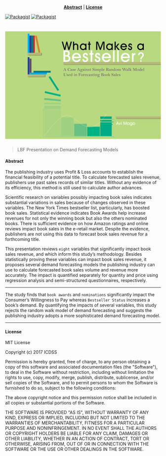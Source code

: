 <center>

**[Abstract](#abstract)** |
**[License](#license)** 

</center>


[![Packagist](https://img.shields.io/packagist/l/doctrine/orm.svg)](#license)
[![Packagist](https://img.shields.io/badge/author-avimago-green.svg)](https://github.com/magoavi)

# ![alt text](https://github.com/magoavi/ma_pub_dis/blob/master/lbf_cover_updated_v1.jpg?raw=true)

> LBF Presentation on Demand Forecasting Models

#### Abstract

The publishing industry uses Profit & Loss accounts to establish the financial feasibility of a potential title. To calculate forecasted sales revenue, publishers use past sales records of similar titles. Without any evidence of its efficiency, this method is still used to calculate author advances.

Scientific research on variables possibly impacting book sales indicates substantial variations in sales because of changes observed in these variables. The New York Times bestseller list, particularly, has boosted book sales. Statistical evidence indicates Book Awards help increase revenues for not only the winning book but also the others nominated books. There is sufficient evidence on how Amazon ratings and online reviews impact book sales in the e-retail market. Despite the evidence, publishers are not using this data to forecast book sales revenue for a forthcoming title. 

This presentation reviews `eight` variables that significantly impact book sales revenue, and which inform this study’s methodology. Besides statistically proving these variables can impact book sales revenue, it proposes several demand forecasting models the publishing industry can use to calculate forecasted book sales volume and revenue more accurately. The impact is quantified separately for quantity and price using regression analysis and semi-structured questionnaires, respectively. 

---

The study finds that `book awards` and `nominations` significantly impact the Consumer’s Willingness to Pay whereas `Bestseller Status` increases a book’s demand. By quantifying the impacts of several variables, this study rejects the random walk model of demand forecasting and suggests the publishing industry adopts a more sophisticated demand forecasting model.

---

#### License

MIT License

Copyright (c) 2017 ICDSS

Permission is hereby granted, free of charge, to any person obtaining a copy
of this software and associated documentation files (the "Software"), to deal
in the Software without restriction, including without limitation the rights
to use, copy, modify, merge, publish, distribute, sublicense, and/or sell
copies of the Software, and to permit persons to whom the Software is
furnished to do so, subject to the following conditions:

The above copyright notice and this permission notice shall be included in all
copies or substantial portions of the Software.

THE SOFTWARE IS PROVIDED "AS IS", WITHOUT WARRANTY OF ANY KIND, EXPRESS OR
IMPLIED, INCLUDING BUT NOT LIMITED TO THE WARRANTIES OF MERCHANTABILITY,
FITNESS FOR A PARTICULAR PURPOSE AND NONINFRINGEMENT. IN NO EVENT SHALL THE
AUTHORS OR COPYRIGHT HOLDERS BE LIABLE FOR ANY CLAIM, DAMAGES OR OTHER
LIABILITY, WHETHER IN AN ACTION OF CONTRACT, TORT OR OTHERWISE, ARISING FROM,
OUT OF OR IN CONNECTION WITH THE SOFTWARE OR THE USE OR OTHER DEALINGS IN THE
SOFTWARE.
